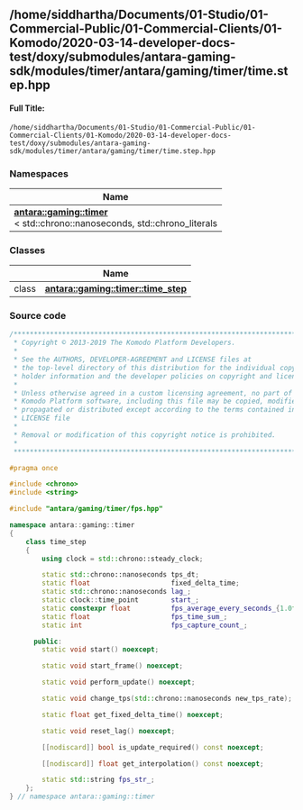 

## /home/siddhartha/Documents/01-Studio/01-Commercial-Public/01-Commercial-Clients/01-Komodo/2020-03-14-developer-docs-test/doxy/submodules/antara-gaming-sdk/modules/timer/antara/gaming/timer/time.step.hpp

#### Full Title:
```
/home/siddhartha/Documents/01-Studio/01-Commercial-Public/01-Commercial-Clients/01-Komodo/2020-03-14-developer-docs-test/doxy/submodules/antara-gaming-sdk/modules/timer/antara/gaming/timer/time.step.hpp
```







### Namespaces

| Name           |
| -------------- |
| **[antara::gaming::timer](Namespaces/namespaceantara_1_1gaming_1_1timer.md)** <br>< std::chrono::nanoseconds, std::chrono_literals  |

### Classes

|                | Name           |
| -------------- | -------------- |
| class | **[antara::gaming::timer::time_step](Classes/classantara_1_1gaming_1_1timer_1_1time__step.md)**  |















### Source code

```cpp
/******************************************************************************
 * Copyright © 2013-2019 The Komodo Platform Developers.                      *
 *                                                                            *
 * See the AUTHORS, DEVELOPER-AGREEMENT and LICENSE files at                  *
 * the top-level directory of this distribution for the individual copyright  *
 * holder information and the developer policies on copyright and licensing.  *
 *                                                                            *
 * Unless otherwise agreed in a custom licensing agreement, no part of the    *
 * Komodo Platform software, including this file may be copied, modified,     *
 * propagated or distributed except according to the terms contained in the   *
 * LICENSE file                                                               *
 *                                                                            *
 * Removal or modification of this copyright notice is prohibited.            *
 *                                                                            *
 ******************************************************************************/

#pragma once

#include <chrono> 
#include <string> 

#include "antara/gaming/timer/fps.hpp"

namespace antara::gaming::timer
{
    class time_step
    {
        using clock = std::chrono::steady_clock;

        static std::chrono::nanoseconds tps_dt;
        static float                    fixed_delta_time;
        static std::chrono::nanoseconds lag_;
        static clock::time_point        start_;
        static constexpr float          fps_average_every_seconds_{1.0f};
        static float                    fps_time_sum_;
        static int                      fps_capture_count_;

      public:
        static void start() noexcept;

        static void start_frame() noexcept;

        static void perform_update() noexcept;

        static void change_tps(std::chrono::nanoseconds new_tps_rate);

        static float get_fixed_delta_time() noexcept;

        static void reset_lag() noexcept;

        [[nodiscard]] bool is_update_required() const noexcept;

        [[nodiscard]] float get_interpolation() const noexcept;

        static std::string fps_str_;
    };
} // namespace antara::gaming::timer
```




